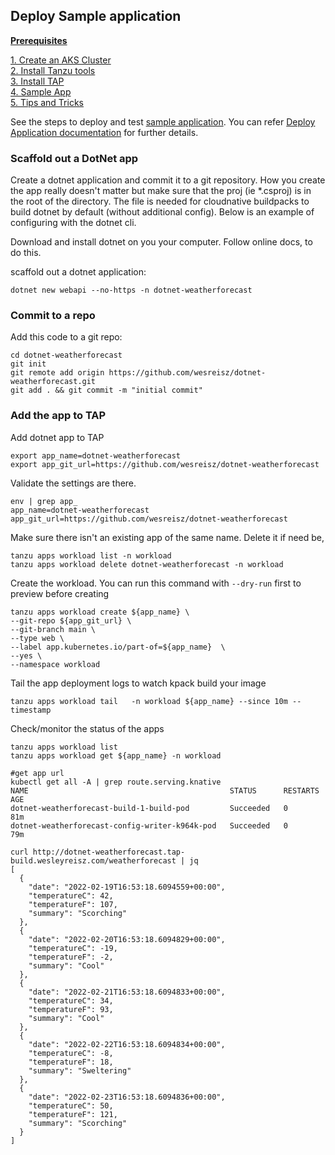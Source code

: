 ## Deploy Sample application 

**[Prerequisites](prereqs.md)**

[1. Create an AKS Cluster](azure-setup.md)<br>
[2. Install Tanzu tools](tanzu-tools-setup.md)<br>
[3. Install TAP](tap-install.md)<br>
[4. Sample App](sample-app.md)<br>
[5. Tips and Tricks](tap-tips-and-tricks-install.md)<br>

See the steps to deploy and test [sample application](#tap-sample-app). You can refer [Deploy Application documentation](https://docs.vmware.com/en/Tanzu-Application-Platform/1.0/tap/GUID-getting-started.html) for further details.

### Scaffold out a DotNet app 
Create a dotnet application and commit it to a git repository. How you create the app really doesn't matter but make sure that the proj (ie *.csproj) is in the root of the directory. The file is needed for cloudnative buildpacks to build dotnet by default (without additional config). Below is an example of configuring with the dotnet cli. 

Download and install dotnet on you your computer. Follow online docs, to do this.

<!-- /* cSpell:disable */ -->

scaffold out a dotnet application:
```
dotnet new webapi --no-https -n dotnet-weatherforecast
```


### Commit to a repo
Add this code to a git repo:
```
cd dotnet-weatherforecast
git init
git remote add origin https://github.com/wesreisz/dotnet-weatherforecast.git
git add . && git commit -m "initial commit"
```

### Add the app to TAP
Add dotnet app to TAP
```
export app_name=dotnet-weatherforecast
export app_git_url=https://github.com/wesreisz/dotnet-weatherforecast
```

Validate the settings are there.
```
env | grep app_
app_name=dotnet-weatherforecast
app_git_url=https://github.com/wesreisz/dotnet-weatherforecast
```

Make sure there isn't an existing app of the same name. Delete it if need be,
```
tanzu apps workload list -n workload
tanzu apps workload delete dotnet-weatherforecast -n workload
```

Create the workload. You can run this command with `--dry-run` first to preview before creating
```
tanzu apps workload create ${app_name} \
--git-repo ${app_git_url} \
--git-branch main \
--type web \
--label app.kubernetes.io/part-of=${app_name}  \
--yes \
--namespace workload 
```

Tail the app deployment logs to watch kpack build your image
```
tanzu apps workload tail   -n workload ${app_name} --since 10m --timestamp
```

Check/monitor the status of the apps
```
tanzu apps workload list
tanzu apps workload get ${app_name} -n workload

#get app url 
kubectl get all -A | grep route.serving.knative
NAME                                             STATUS      RESTARTS   AGE
dotnet-weatherforecast-build-1-build-pod         Succeeded   0          81m
dotnet-weatherforecast-config-writer-k964k-pod   Succeeded   0          79m

curl http://dotnet-weatherforecast.tap-build.wesleyreisz.com/weatherforecast | jq
[
  {
    "date": "2022-02-19T16:53:18.6094559+00:00",
    "temperatureC": 42,
    "temperatureF": 107,
    "summary": "Scorching"
  },
  {
    "date": "2022-02-20T16:53:18.6094829+00:00",
    "temperatureC": -19,
    "temperatureF": -2,
    "summary": "Cool"
  },
  {
    "date": "2022-02-21T16:53:18.6094833+00:00",
    "temperatureC": 34,
    "temperatureF": 93,
    "summary": "Cool"
  },
  {
    "date": "2022-02-22T16:53:18.6094834+00:00",
    "temperatureC": -8,
    "temperatureF": 18,
    "summary": "Sweltering"
  },
  {
    "date": "2022-02-23T16:53:18.6094836+00:00",
    "temperatureC": 50,
    "temperatureF": 121,
    "summary": "Scorching"
  }
]

```
